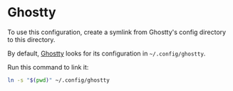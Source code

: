 # Ghostty

To use this configuration, create a symlink from Ghostty's config directory
to this directory.

By default, [Ghostty](https://ghostty.org/) looks for its configuration
in `~/.config/ghostty`.

Run this command to link it:

```bash
ln -s "$(pwd)" ~/.config/ghostty
```
